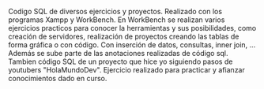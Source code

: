 Codigo SQL de diversos ejercicios y proyectos. Realizado con los programas Xampp y WorkBench.
En WorkBench se realizan varios ejercicios practicos para conocer la herramientas y sus posibilidades, como creación de servidores, realización de proyectos creando
las tablas de forma gráfica o con código.
Con inserción de datos, consultas, inner join, ...
Además se sube parte de las anotaciones realizadas de código sql.
Tambien código SQL de un proyecto que hice yo siguiendo pasos de youtubers "HolaMundoDev". Ejercicio realizado para practicar y afianzar conocimientos dado en curso.
